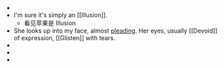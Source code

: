 -
- I'm sure it's simply an [[Illusion]].
	- 看见苹果是 Illusion
- She looks up into my face, almost [pleading]([[Plead]]). Her eyes, usually [[Devoid]] of expression, [[Glisten]] with tears.
-
-
-